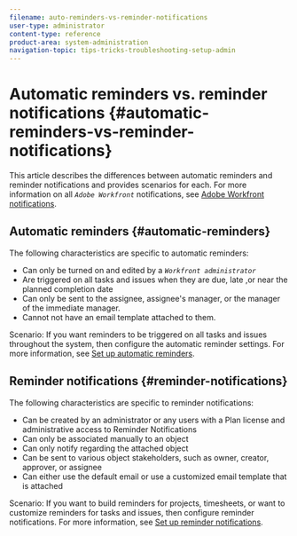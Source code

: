 ```yaml
---
filename: auto-reminders-vs-reminder-notifications
user-type: administrator
content-type: reference
product-area: system-administration
navigation-topic: tips-tricks-troubleshooting-setup-admin
---
```




# Automatic reminders vs. reminder notifications {#automatic-reminders-vs-reminder-notifications}


This article describes the differences between automatic reminders and reminder notifications and provides scenarios for each. For more information on all *`Adobe Workfront`* notifications, see [Adobe Workfront notifications](wf-notifications.md).


## Automatic reminders {#automatic-reminders}

The following characteristics are specific to automatic reminders:



* Can only be turned on and edited by a *`Workfront administrator`*
* Are triggered on all tasks and issues when they are&nbsp;due, late ,or near the planned completion date
* Can only be sent to the assignee, assignee's manager, or the&nbsp;manager of the immediate manager.
* Cannot not have an email template attached to them.


Scenario:&nbsp;If you want reminders to be triggered on all tasks and issues throughout the system, then configure the automatic reminder settings. For more information, see [Set up automatic reminders](setting-up-automatic-reminders.md).


## Reminder notifications {#reminder-notifications}

The following characteristics are specific to reminder notifications:



* Can be created by an administrator or any users with a Plan license and administrative access to Reminder Notifications
* Can only be associated manually to an object
* Can only notify regarding the attached object
* Can be sent to various object stakeholders, such as owner, creator, approver, or assignee
* Can either use the default email or use a customized email template that is attached


Scenario: If you want to build reminders for projects, timesheets, or want to customize reminders for tasks and issues, then configure reminder notifications. For more information, see [Set up reminder notifications](set-up-reminder-notifications.md).
